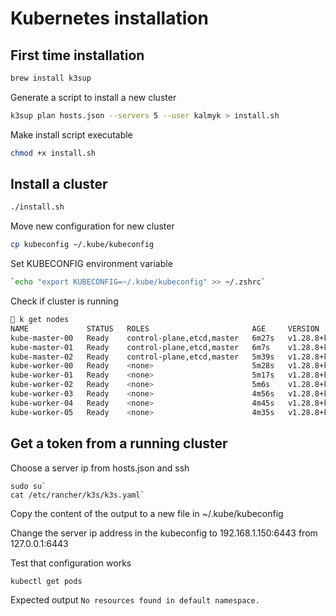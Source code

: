 # Kubernetes installation

## First time installation

```bash
brew install k3sup
```

Generate a script to install a new cluster

```bash
k3sup plan hosts.json --servers 5 --user kalmyk > install.sh
```

Make install script executable

```bash
chmod +x install.sh
```

## Install a cluster

```bash
./install.sh
```

Move new configuration for new cluster

```bash
cp kubeconfig ~/.kube/kubeconfig
```

Set KUBECONFIG environment variable

```bash
`echo "export KUBECONFIG=~/.kube/kubeconfig" >> ~/.zshrc`
```

Check if cluster is running

```bash
 k get nodes
NAME             STATUS   ROLES                       AGE     VERSION
kube-master-00   Ready    control-plane,etcd,master   6m27s   v1.28.8+k3s1
kube-master-01   Ready    control-plane,etcd,master   6m7s    v1.28.8+k3s1
kube-master-02   Ready    control-plane,etcd,master   5m39s   v1.28.8+k3s1
kube-worker-00   Ready    <none>                      5m28s   v1.28.8+k3s1
kube-worker-01   Ready    <none>                      5m17s   v1.28.8+k3s1
kube-worker-02   Ready    <none>                      5m6s    v1.28.8+k3s1
kube-worker-03   Ready    <none>                      4m56s   v1.28.8+k3s1
kube-worker-04   Ready    <none>                      4m45s   v1.28.8+k3s1
kube-worker-05   Ready    <none>                      4m35s   v1.28.8+k3s1
```

## Get a token from a running cluster

Choose a server ip from hosts.json and ssh

```
sudo su`
cat /etc/rancher/k3s/k3s.yaml`
```

Copy the content of the output to a new file in ~/.kube/kubeconfig

Change the server ip address in the kubeconfig to 192.168.1.150:6443 from 127.0.0.1:6443

Test that configuration works

```bash
kubectl get pods
```

Expected output `No resources found in default namespace.`
